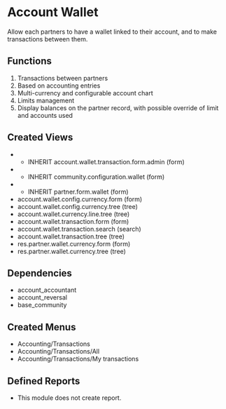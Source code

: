 # Account Wallet #
Allow each partners to have a wallet linked to their account, and to make transactions between them.

## Functions ##
1. Transactions between partners
1. Based on accounting entries
1. Multi-currency and configurable account chart
1. Limits management
1. Display balances on the partner record, with possible override of limit and accounts used

## Created Views ##
- * INHERIT account.wallet.transaction.form.admin (form)
- * INHERIT community.configuration.wallet (form)
- * INHERIT partner.form.wallet (form)
- account.wallet.config.currency.form (form)
- account.wallet.config.currency.tree (tree)
- account.wallet.currency.line.tree (tree)
- account.wallet.transaction.form (form)
- account.wallet.transaction.search (search)
- account.wallet.transaction.tree (tree)
- res.partner.wallet.currency.form (form)
- res.partner.wallet.currency.tree (tree)

## Dependencies ##
- account_accountant	
- account_reversal	
- base_community	

## Created Menus ##
- Accounting/Transactions
- Accounting/Transactions/All
- Accounting/Transactions/My transactions
 
## Defined Reports ##
- This module does not create report.